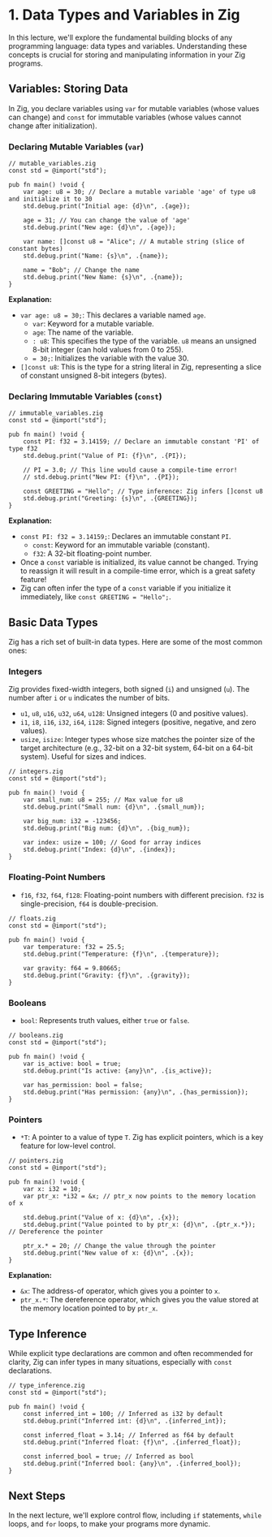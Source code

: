 # 1. Data Types and Variables in Zig

In this lecture, we'll explore the fundamental building blocks of any programming language: data types and variables. Understanding these concepts is crucial for storing and manipulating information in your Zig programs.

## Variables: Storing Data

In Zig, you declare variables using `var` for mutable variables (whose values can change) and `const` for immutable variables (whose values cannot change after initialization).

### Declaring Mutable Variables (`var`)

```zig
// mutable_variables.zig
const std = @import("std");

pub fn main() !void {
    var age: u8 = 30; // Declare a mutable variable 'age' of type u8 and initialize it to 30
    std.debug.print("Initial age: {d}\n", .{age});

    age = 31; // You can change the value of 'age'
    std.debug.print("New age: {d}\n", .{age});

    var name: []const u8 = "Alice"; // A mutable string (slice of constant bytes)
    std.debug.print("Name: {s}\n", .{name});

    name = "Bob"; // Change the name
    std.debug.print("New Name: {s}\n", .{name});
}
```

**Explanation:**
*   `var age: u8 = 30;`: This declares a variable named `age`.
    *   `var`: Keyword for a mutable variable.
    *   `age`: The name of the variable.
    *   `: u8`: This specifies the type of the variable. `u8` means an unsigned 8-bit integer (can hold values from 0 to 255).
    *   `= 30;`: Initializes the variable with the value 30.
*   `[]const u8`: This is the type for a string literal in Zig, representing a slice of constant unsigned 8-bit integers (bytes).

### Declaring Immutable Variables (`const`)

```zig
// immutable_variables.zig
const std = @import("std");

pub fn main() !void {
    const PI: f32 = 3.14159; // Declare an immutable constant 'PI' of type f32
    std.debug.print("Value of PI: {f}\n", .{PI});

    // PI = 3.0; // This line would cause a compile-time error!
    // std.debug.print("New PI: {f}\n", .{PI});

    const GREETING = "Hello"; // Type inference: Zig infers []const u8
    std.debug.print("Greeting: {s}\n", .{GREETING});
}
```

**Explanation:**
*   `const PI: f32 = 3.14159;`: Declares an immutable constant `PI`.
    *   `const`: Keyword for an immutable variable (constant).
    *   `f32`: A 32-bit floating-point number.
*   Once a `const` variable is initialized, its value cannot be changed. Trying to reassign it will result in a compile-time error, which is a great safety feature!
*   Zig can often infer the type of a `const` variable if you initialize it immediately, like `const GREETING = "Hello";`.

## Basic Data Types

Zig has a rich set of built-in data types. Here are some of the most common ones:

### Integers

Zig provides fixed-width integers, both signed (`i`) and unsigned (`u`). The number after `i` or `u` indicates the number of bits.

*   `u1`, `u8`, `u16`, `u32`, `u64`, `u128`: Unsigned integers (0 and positive values).
*   `i1`, `i8`, `i16`, `i32`, `i64`, `i128`: Signed integers (positive, negative, and zero values).
*   `usize`, `isize`: Integer types whose size matches the pointer size of the target architecture (e.g., 32-bit on a 32-bit system, 64-bit on a 64-bit system). Useful for sizes and indices.

```zig
// integers.zig
const std = @import("std");

pub fn main() !void {
    var small_num: u8 = 255; // Max value for u8
    std.debug.print("Small num: {d}\n", .{small_num});

    var big_num: i32 = -123456;
    std.debug.print("Big num: {d}\n", .{big_num});

    var index: usize = 100; // Good for array indices
    std.debug.print("Index: {d}\n", .{index});
}
```

### Floating-Point Numbers

*   `f16`, `f32`, `f64`, `f128`: Floating-point numbers with different precision. `f32` is single-precision, `f64` is double-precision.

```zig
// floats.zig
const std = @import("std");

pub fn main() !void {
    var temperature: f32 = 25.5;
    std.debug.print("Temperature: {f}\n", .{temperature});

    var gravity: f64 = 9.80665;
    std.debug.print("Gravity: {f}\n", .{gravity});
}
```

### Booleans

*   `bool`: Represents truth values, either `true` or `false`.

```zig
// booleans.zig
const std = @import("std");

pub fn main() !void {
    var is_active: bool = true;
    std.debug.print("Is active: {any}\n", .{is_active});

    var has_permission: bool = false;
    std.debug.print("Has permission: {any}\n", .{has_permission});
}
```

### Pointers

*   `*T`: A pointer to a value of type `T`. Zig has explicit pointers, which is a key feature for low-level control.

```zig
// pointers.zig
const std = @import("std");

pub fn main() !void {
    var x: i32 = 10;
    var ptr_x: *i32 = &x; // ptr_x now points to the memory location of x

    std.debug.print("Value of x: {d}\n", .{x});
    std.debug.print("Value pointed to by ptr_x: {d}\n", .{ptr_x.*}); // Dereference the pointer

    ptr_x.* = 20; // Change the value through the pointer
    std.debug.print("New value of x: {d}\n", .{x});
}
```

**Explanation:**
*   `&x`: The address-of operator, which gives you a pointer to `x`.
*   `ptr_x.*`: The dereference operator, which gives you the value stored at the memory location pointed to by `ptr_x`.

## Type Inference

While explicit type declarations are common and often recommended for clarity, Zig can infer types in many situations, especially with `const` declarations.

```zig
// type_inference.zig
const std = @import("std");

pub fn main() !void {
    const inferred_int = 100; // Inferred as i32 by default
    std.debug.print("Inferred int: {d}\n", .{inferred_int});

    const inferred_float = 3.14; // Inferred as f64 by default
    std.debug.print("Inferred float: {f}\n", .{inferred_float});

    const inferred_bool = true; // Inferred as bool
    std.debug.print("Inferred bool: {any}\n", .{inferred_bool});
}
```

## Next Steps

In the next lecture, we'll explore control flow, including `if` statements, `while` loops, and `for` loops, to make your programs more dynamic.
